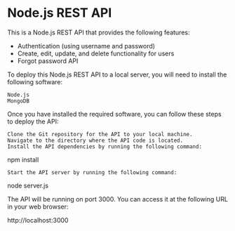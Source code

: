 # Node.js REST API

This is a Node.js REST API that provides the following features:

* Authentication (using username and password)
* Create, edit, update, and delete functionality for users
* Forgot password API

To deploy this Node.js REST API to a local server, you will need to install the following software:

    Node.js
    MongoDB

Once you have installed the required software, you can follow these steps to deploy the API:

    Clone the Git repository for the API to your local machine.
    Navigate to the directory where the API code is located.
    Install the API dependencies by running the following command:

npm install

    Start the API server by running the following command:

node server.js

The API will be running on port 3000. You can access it at the following URL in your web browser:

http://localhost:3000
